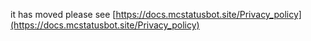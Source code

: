it has moved please see [https://docs.mcstatusbot.site/Privacy_policy](https://docs.mcstatusbot.site/Privacy_policy)